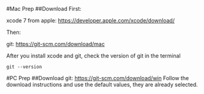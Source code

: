 #Mac Prep
##Download
First:

xcode 7 from apple: https://developer.apple.com/xcode/download/ 

Then: 

git: https://git-scm.com/download/mac 
 
After you install xcode and git, check the version of git in the terminal

    git --version

#PC Prep
##Download
git:  https://git-scm.com/download/win 
Follow the download instructions and use the default values, they are already selected. 
